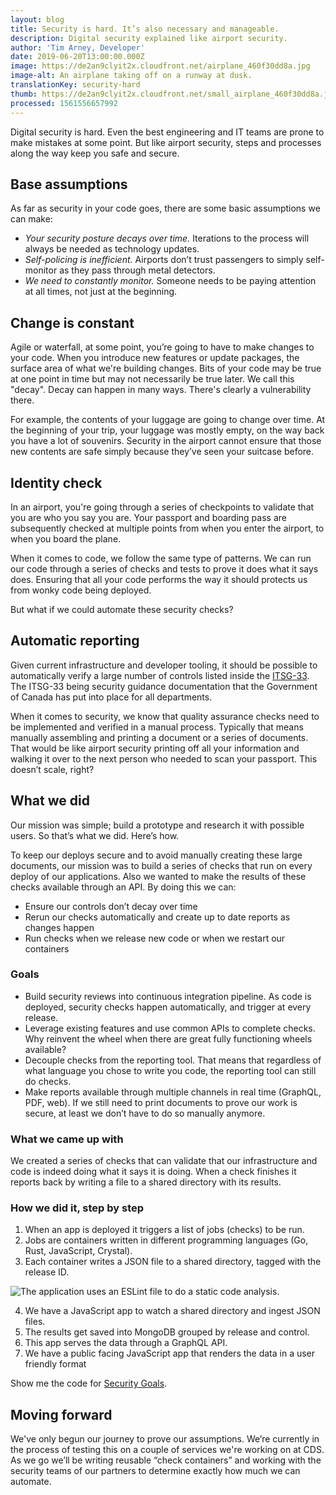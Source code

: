 ```yaml
---
layout: blog
title: Security is hard. It’s also necessary and manageable.
description: Digital security explained like airport security.
author: 'Tim Arney, Developer'
date: 2019-06-20T13:00:00.000Z
image: https://de2an9clyit2x.cloudfront.net/airplane_460f30dd8a.jpg
image-alt: An airplane taking off on a runway at dusk.
translationKey: security-hard
thumb: https://de2an9clyit2x.cloudfront.net/small_airplane_460f30dd8a.jpg
processed: 1561556657992
---
```

Digital security is hard. Even the best engineering and IT teams are prone to make mistakes at some point. But like airport security, steps and processes along the way keep you safe and secure.

## Base assumptions

As far as security in your code goes, there are some basic assumptions we can make:

* _Your security posture decays over time._ Iterations to the process will always be needed as technology updates.
* _Self-policing is inefficient._ Airports don’t trust passengers to simply self-monitor as they pass through metal detectors.
* _We need to constantly monitor._ Someone needs to be paying attention at all times, not just at the beginning.

## Change is constant

Agile or waterfall, at some point, you’re going to have to make changes to your code. When you introduce new features or update packages, the surface area of what we're building changes. Bits of your code may be true at one point in time but may not necessarily be true later. We call this "decay". Decay can happen in many ways. There's clearly a vulnerability there. 

For example, the contents of your luggage are going to change over time. At the beginning of your trip, your luggage was mostly empty, on the way back you have a lot of souvenirs. Security in the airport cannot ensure that those new contents are safe simply because they’ve seen your suitcase before.

## Identity check

In an airport, you're going through a series of checkpoints to validate that you are who you say you are. Your passport and boarding pass are subsequently checked at multiple points from when you enter the airport, to when you board the plane.

When it comes to code, we follow the same type of patterns. We can run our code through a series of checks and tests to prove it does what it says does. Ensuring that all your code performs the way it should protects us from wonky code being deployed.

But what if we could automate these security checks? 

## Automatic reporting

Given current infrastructure and developer tooling, it should be possible to automatically verify a large number of controls listed inside the [ITSG-33](https://www.cse-cst.gc.ca/en/system/files/pdf_documents/itsg33-overview-apercu-eng_1.pdf). The ITSG-33 being security guidance documentation that the Government of Canada has put into place for all departments.

When it comes to security, we know that quality assurance checks need to be implemented and verified in a manual process. Typically that means manually assembling and printing a document or a series of documents. That would be like airport security printing off all your information and walking it over to the next person who needed to scan your passport. This doesn’t scale, right?

## What we did

Our mission was simple; build a prototype and research it with possible users. So that’s what we did. Here’s how.

To keep our deploys secure and to avoid manually creating these large documents, our mission was to build a series of checks that run on every deploy of our applications. Also we wanted to make the results of these checks available through an API. By doing this we can:

* Ensure our controls don’t decay over time
* Rerun our checks automatically and create up to date reports as changes happen
* Run checks when we release new code or when we restart our containers

### Goals

* Build security reviews into continuous integration pipeline. As code is deployed, security checks happen automatically, and trigger at every release.
* Leverage existing features and use common APIs to complete checks. Why reinvent the wheel when there are great fully functioning wheels available? 
* Decouple checks from the reporting tool. That means that regardless of what language you chose to write you code, the reporting tool can still do checks. 
* Make reports available through multiple channels in real time (GraphQL, PDF, web). If we still need to print documents to prove our work is secure, at least we don’t have to do so manually anymore.

### What we came up with

We created a series of checks that can validate that our infrastructure and code is indeed doing what it says it is doing. When a check finishes it reports back by writing a file to a shared directory with its results.

### How we did it, step by step

1. When an app is deployed it triggers a list of jobs (checks) to be run.
2. Jobs are containers written in different programming languages (Go, Rust, JavaScript, Crystal).
3. Each container writes a JSON file to a shared directory, tagged with the release ID.

![The application uses an ESLint file to do a static code analysis.](https://de2an9clyit2x.cloudfront.net/compliance_code_en_692e91ec4c.png)

4. We have a JavaScript app to watch a shared directory and ingest JSON files.
5. The results get saved into MongoDB grouped by release and control.
6. This app serves the data through a GraphQL API.
7. We have a public facing JavaScript app that renders the data in a user friendly format

Show me the code for [Security Goals](https://github.com/cds-snc/security-goals).

## Moving forward

We've only begun our journey to prove our assumptions. We’re currently in the process of testing this on a couple of services we're working on at CDS. As we go we’ll be writing reusable “check containers” and working with the security teams of our partners to determine exactly how much we can automate.

